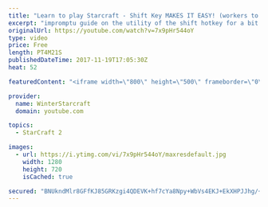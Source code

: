 ```yaml
---
title: "Learn to play Starcraft - Shift Key MAKES IT EASY! (workers to gas, waypoints, ctrl grps, moving)"
excerpt: "impromptu guide on the utility of the shift hotkey for a bit of everything"
originalUrl: https://youtube.com/watch?v=7x9pHr544oY
type: video
price: Free
length: PT4M21S
publishedDateTime: 2017-11-19T17:05:30Z
heat: 52

featuredContent: "<iframe width=\"800\" height=\"500\" frameborder=\"0\" src=\"https://www.youtube.com/embed/7x9pHr544oY\" allow=\"accelerometer; autoplay; encrypted-media; gyroscope; picture-in-picture\" allowfullscreen></iframe>"

provider:
  name: WinterStarcraft
  domain: youtube.com

topics:
  - StarCraft 2

images:
  - url: https://i.ytimg.com/vi/7x9pHr544oY/maxresdefault.jpg
    width: 1280
    height: 720
    isCached: true

secured: "BNUkndMlr8GFfKJ85GRKzgi4QDEVK+hf7cYa8Npy+WbVs4EKJ+EkXHPJJhg/+UwVroTAPvylXbIHfUsjN4Krzzm3xINpEyZeXrmeP1J5KzXevzarxlfY21FIoAyb940FzUa4PKiPOL+T60xfDc7scvRPByyCqXvNFRov0ZX0oFWuxCx/3LYO+uxeBAZhdDO5gjedDN3Uy3jNvKgfRmtZSKzMLVJVLGFq8U9kvc8rVGH0ZnWWliEVQXT8COHzh3nrDwKxfPAyQq+quRbnKeunl+mAHlTgD896yuAOSSByvzGJNM2RBcVa2N5xDY3jnQiYRVQVLFyMrETUZxzGs8Fu8GTaP8BYoXmBGqcTO3UW4wtMQFRyyWCq8fzkiMA9rfOTrXzswqtadPYh5c/N5HfCHWUnPM03JRWQ6mJawWnVMfY=;nu6Tu7DAdHmMpOgtrB6aJA=="
---
```


